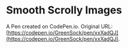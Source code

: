 # Smooth Scrolly Images

A Pen created on CodePen.io. Original URL: [https://codepen.io/GreenSock/pen/xxXadQJ](https://codepen.io/GreenSock/pen/xxXadQJ).

